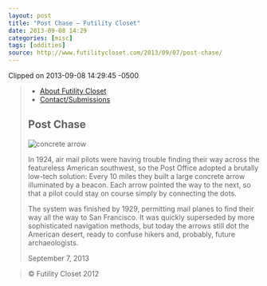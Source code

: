 ```yaml
---
layout: post
title: "Post Chase – Futility Closet"
date: 2013-09-08 14:29
categories: [misc]
tags: [oddities]
source: http://www.futilitycloset.com/2013/09/07/post-chase/
---
```


Clipped on 2013-09-08 14:29:45 -0500

<!--more-->

> - [About Futility Closet](http://www.futilitycloset.com/about/)
> - [Contact/Submissions](http://www.futilitycloset.com/contactsubmissions/)
> 
> Post Chase
> ----------
> 
> ![concrete arrow](http://www.futilitycloset.com/wp-content/uploads/2013/09/2013-09-07-post-chase.jpg)
> 
> In 1924, air mail pilots were having trouble finding their way across
> the featureless American southwest, so the Post Office adopted a
> brutally low-tech solution: Every 10 miles they built a large concrete
> arrow illuminated by a beacon. Each arrow pointed the way to the next,
> so that a pilot could stay on course simply by connecting the dots.
> 
> The system was finished by 1929, permitting mail planes to find their
> way all the way to San Francisco. It was quickly superseded by more
> sophisticated navigation methods, but today the arrows still dot the
> American desert, ready to confuse hikers and, probably, future
> archaeologists.
>
> September 7, 2013

> © Futility Closet 2012
